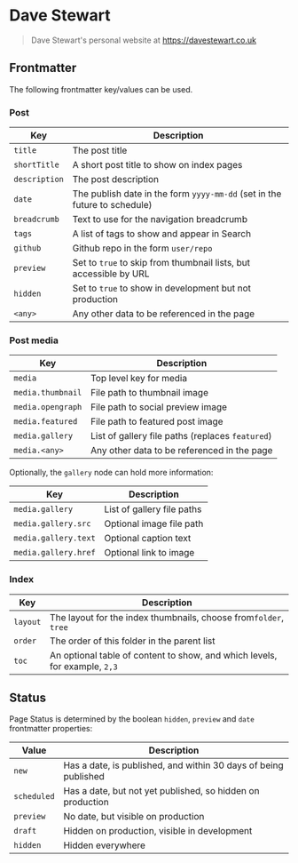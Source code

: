 # Dave Stewart

> Dave Stewart's personal website at https://davestewart.co.uk

## Frontmatter

The following frontmatter key/values can be used. 

### Post

| Key           | Description                                                               |
|---------------|---------------------------------------------------------------------------|
| `title`       | The post title                                                            |
| `shortTitle`  | A short post title to show on index pages                                 |
| `description` | The post description                                                      |
| `date`        | The publish date in the form `yyyy-mm-dd` (set in the future to schedule) |
| `breadcrumb`  | Text to use for the navigation breadcrumb                                 |
| `tags`        | A list of tags to show and appear in Search                               |
| `github`      | Github repo in the form `user/repo`                                       |
| `preview`     | Set to `true` to skip from thumbnail lists, but accessible by URL         |
| `hidden`      | Set to `true` to show in development but not production                   |
| `<any>`       | Any other data to be referenced in the page                               |

### Post media

| Key               | Description                                      |
|-------------------|--------------------------------------------------|
| `media`           | Top level key for media                          |
| `media.thumbnail` | File path to thumbnail image                     |
| `media.opengraph` | File path to social preview image                |
| `media.featured`  | File path to featured post image                 |
| `media.gallery`   | List of gallery file paths (replaces `featured`) |
| `media.<any>`     | Any other data to be referenced in the page      |

Optionally, the `gallery` node can hold more information:

| Key                  | Description                |
|----------------------|----------------------------|
| `media.gallery`      | List of gallery file paths |
| `media.gallery.src`  | Optional image file path   |
| `media.gallery.text` | Optional caption text      |
| `media.gallery.href` | Optional link to image     |

### Index

| Key           | Description                                                                |
|---------------|----------------------------------------------------------------------------|
| `layout`      | The layout for the index thumbnails, choose from`folder`, `tree`           |
| `order`       | The order of this folder in the parent list                                |
| `toc`         | An optional table of content to show, and which levels, for example, `2,3` |

## Status

Page Status is determined by the boolean `hidden`, `preview` and `date` frontmatter properties:

| Value       | Description                                                      |
|-------------|------------------------------------------------------------------|
| `new`       | Has a date, is published, and within 30 days of being published  |
| `scheduled` | Has a date, but not yet published, so hidden on production       |
| `preview`   | No date, but visible on production                               |
| `draft`     | Hidden on production, visible in development                     |
| `hidden`    | Hidden everywhere                                                |
